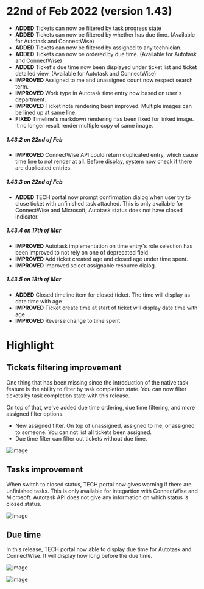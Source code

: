 # 22nd of Feb 2022 (version 1.43)

- **ADDED** Tickets can now be filtered by task progress state
- **ADDED** Tickets can now be filtered by whether has due time. (Available for Autotask and ConnectWise)
- **ADDED** Tickets can now be filtered by assigned to any technician. 
- **ADDED** Tickets can now be ordered by due time. (Available for Autotask and ConnectWise)
- **ADDED** Ticket's due time now been displayed under ticket list and ticket detailed view. (Available for Autotask and ConnectWise)
- **IMPROVED** Assigned to me and unassigned count now respect search term.
- **IMPROVED** Work type in Autotask time entry now based on user's department.
- **IMPROVED** Ticket note rendering been improved. Multiple images can be lined up at same line.
- **FIXED** Timeline's markdown rendering has been fixed for linked image. It no longer result render multiple copy of same image.

##### 1.43.2 on 22nd of Feb
- **IMPROVED** ConnectWise API could return duplicated entry, which cause time line to not render at all. Before display, system now check if there are duplicated entries.

##### 1.43.3 on 22nd of Feb
- **ADDED** TECH portal now prompt confirmation dialog when user try to close ticket with unfinished task attached. This is only available for ConnectWise and Microsoft,  Autotask status does not have closed indicator.

##### 1.43.4 on 17th of Mar
- **IMPROVED** Autotask implementation on time entry's role selection has been improved to not rely on one of deprecated field.
- **IMPROVED** Add ticket created age and closed age under time spent. 
- **IMPROVED** Improved select assignable resource dialog.

##### 1.43.5 on 18th of Mar
- **ADDED** Closed timeline item for closed ticket. The time will display as date time with age
- **IMPROVED** Ticket create time at start of ticket will display date time with age
- **IMPROVED** Reverse change to time spent

# Highlight

## Tickets filtering improvement

One thing that has been missing since the introduction of the native task feature is the ability to filter by task completion state. You can now filter tickets by task completion state with this release.

On top of that, we've added due time ordering, due time filtering, and more assigned filter options. 

* New assigned filter. On top of unassigned, assigned to me, or assigned to someone. You can not list all tickets been assigned.
* Due time filter can filter out tickets without due time.

![image](https://user-images.githubusercontent.com/1712143/155065650-f0da5e2f-9fb4-4b82-ad35-612c4e5e9959.png)

## Tasks improvement

When switch to closed status, TECH portal now gives warning if there are unfinished tasks. This is only available for integartion with ConnectWise and Microsoft. Autotask API does not give any information on which status is closed status.

![image](https://user-images.githubusercontent.com/1712143/155066973-00800f12-6442-4731-937c-1df2a970f302.png)

## Due time

In this release, TECH portal now able to display due time for Autotask and ConnectWise. It will display how long before the due time.

![image](https://user-images.githubusercontent.com/1712143/155067512-3902a1c7-0bd3-4e2e-9681-0ff39816d827.png)

![image](https://user-images.githubusercontent.com/1712143/155067536-4f24e228-dd5a-44a4-8e1e-09b60a929ebe.png)


